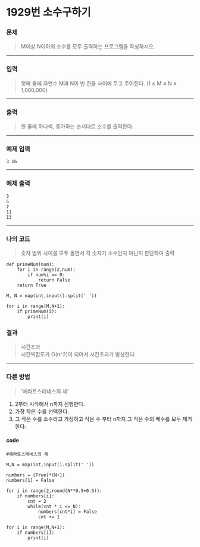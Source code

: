 # 1929번 소수구하기
### 문제
> M이상 N이하의 소수를 모두 출력하는 프로그램을 작성하시오.  

---  

### 입력
> 첫째 줄에 자연수 M과 N이 빈 칸을 사이에 두고 주어진다. (1 ≤ M ≤ N ≤ 1,000,000)  

---  

### 출력
> 한 줄에 하나씩, 증가하는 순서대로 소수를 출력한다.  

---  

### 예제 입력
```
3 16
```
---
### 예제 출력
```
3
5
7
11
13
```
---
### 나의 코드
> 숫자 범위 사이를 모두 돌면서 각 숫자가 소수인지 아닌지 판단하여 출력

```
def primeNum(num):
    for i in range(2,num):
        if num%i == 0:
            return False
    return True

M, N = map(int,input().split(' '))

for i in range(M,N+1):
    if primeNum(i):
        print(i)
```
### 결과
> 시간초과  
시간복잡도가 O(n^2)이 되어서 시간초과가 발생한다.  

---  

### 다른 방법
> '에라토스테네스의 체'  

1. 2부터 시작해서 n까지 진행한다.
2. 가장 작은 수를 선택한다.
3. 그 작은 수를 소수라고 가정하고 작은 수 부터 n까지 그 작은 수의 배수를 모두 제거한다.

#### code
```
#에라토스테네스의 체

M,N = map(int,input().split(' '))

numbers = [True]*(N+1)
numbers[1] = False

for i in range(2,round(N**0.5+0.5)):
    if numbers[i]:
        cnt = 2
        while(cnt * i <= N):
            numbers[cnt*i] = False
            cnt += 1

for i in range(M,N+1):
    if numbers[i]:
        print(i)
```

